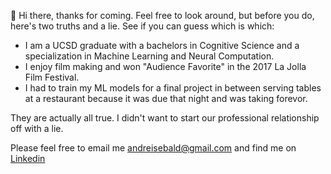 👋 Hi there, thanks for coming. Feel free to look around, but before you do, here's two truths and a lie. See if you can guess which is which:
 - I am a UCSD graduate with a bachelors in Cognitive Science and a specialization in Machine Learning and Neural Computation.
 - I enjoy film making and won "Audience Favorite" in the 2017 La Jolla Film Festival.
 - I had to train my ML models for a final project in between serving tables at a restaurant because it was due that night and was taking forevor.
 
 They are actually all true. I didn't want to start our professional relationship off with a lie.
 
 Please feel free to email me andreisebald@gmail.com
 and find me on [Linkedin](https://www.linkedin.com/in/andreisebald/)


